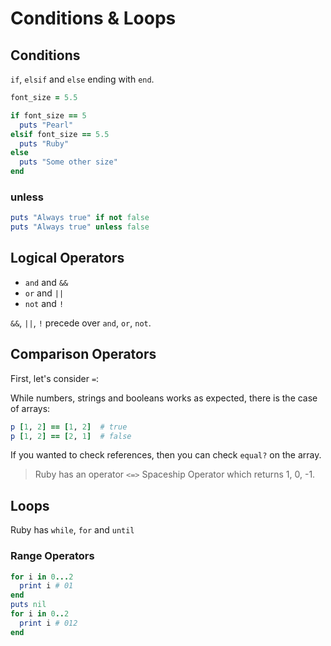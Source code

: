 # Conditions & Loops

## Conditions

`if`, `elsif` and `else` ending with `end`.
```ruby
font_size = 5.5

if font_size == 5
  puts "Pearl"
elsif font_size == 5.5
  puts "Ruby"
else
  puts "Some other size"
end
```

### unless

```ruby
puts "Always true" if not false
puts "Always true" unless false
```

## Logical Operators

* `and` and `&&`
* `or` and `||`
* `not` and `!`

`&&`, `||`, `!` precede over `and`, `or`, `not`.

## Comparison Operators

First, let's consider `=`:

While numbers, strings and booleans works as expected, there is the case of arrays:

```ruby
p [1, 2] == [1, 2]  # true
p [1, 2] == [2, 1]  # false
```
If you wanted to check references, then you can check `equal?` on the array.

> Ruby has an operator `<=>` Spaceship Operator which returns 1, 0, -1. 

## Loops

Ruby has `while`, `for` and `until`

### Range Operators

```ruby
for i in 0...2
  print i # 01
end
puts nil
for i in 0..2
  print i # 012
end
```

